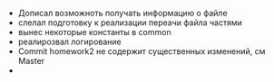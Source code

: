 * Дописал возможноть получать информацию о файле
* слелал подготовку к реализации переачи файла частями 
* вынес некоторые константы в common 
* реалирозвал логирование
* Commit homework2 не содержит существенных изменений, см Master 
* 